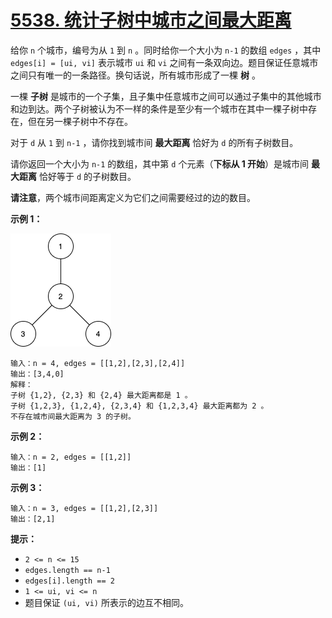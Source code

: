 # [5538. 统计子树中城市之间最大距离](https://leetcode-cn.com/problems/count-subtrees-with-max-distance-between-cities/)

给你 `n` 个城市，编号为从 `1` 到 `n` 。同时给你一个大小为 `n-1` 的数组 `edges` ，其中 `edges[i] = [ui, vi]` 表示城市 `ui` 和 `vi` 之间有一条双向边。题目保证任意城市之间只有唯一的一条路径。换句话说，所有城市形成了一棵 **树** 。

一棵 **子树** 是城市的一个子集，且子集中任意城市之间可以通过子集中的其他城市和边到达。两个子树被认为不一样的条件是至少有一个城市在其中一棵子树中存在，但在另一棵子树中不存在。

对于 `d` 从 `1` 到 `n-1` ，请你找到城市间 **最大距离** 恰好为 `d` 的所有子树数目。

请你返回一个大小为 `n-1` 的数组，其中第 `d` 个元素（**下标从 1 开始**）是城市间 **最大距离** 恰好等于 `d` 的子树数目。

**请注意**，两个城市间距离定义为它们之间需要经过的边的数目。

 

**示例 1：**

**![img](assets/p1.png)**

```
输入：n = 4, edges = [[1,2],[2,3],[2,4]]
输出：[3,4,0]
解释：
子树 {1,2}, {2,3} 和 {2,4} 最大距离都是 1 。
子树 {1,2,3}, {1,2,4}, {2,3,4} 和 {1,2,3,4} 最大距离都为 2 。
不存在城市间最大距离为 3 的子树。
```

**示例 2：**

```
输入：n = 2, edges = [[1,2]]
输出：[1]
```

**示例 3：**

```
输入：n = 3, edges = [[1,2],[2,3]]
输出：[2,1]
```

 

**提示：**

- `2 <= n <= 15`
- `edges.length == n-1`
- `edges[i].length == 2`
- `1 <= ui, vi <= n`
- 题目保证 `(ui, vi)` 所表示的边互不相同。


